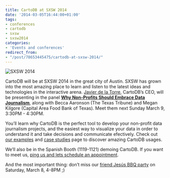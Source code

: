 ```yaml
---
title: CartoDB at SXSW 2014
date: '2014-03-05T16:44:00+01:00'
tags:
- conferences
- cartodb
- sxsw
- sxsw2014
categories:
- 'Events and conferences'
redirect_from:
- "/post/78653445475/cartodb-at-sxsw-2014/"
---
```


<img src="http://i.imgur.com/K2yPJyI.png" alt="SXSW 2014"/>

CartoDB will be at SXSW 2014 in the great city of Austin. SXSW has grown into the most amazing place to learn and listen to the latest ideas and technologies in the interactive arena.  <a href="http://www.twitter.com/jatorre">Javier de la Torre</a>, CartoDB’s CEO, will be presenting in the panel **<a href="http://schedule.sxsw.com/2014/events/event_IAP20942">Why Non-Profits Should Embrace Data Journalism</a>**, along with Becca Aaronson (The Texas Tribune) and Megan Kilgore (Capital Area Food Bank of Texas). Meet them next Sunday March 9, 3:30PM - 4:30PM.

You’ll learn why CartoDB is the perfect tool to develop your non-profit data journalism projects, and the easiest way to visualize your data in order to understand it and take decisions and communicate efectively. Check out <a href="http://blog.cartodb.com/tagged/examples">our examples</a> and <a href="https://cartodb.com/case_studies">case studies</a> page to discover amazing CartoDB usages.

We’ll also be in the Spanish Booth (1119-1121) demoing CartoDB. If you want to meet us, <a href="mailto:contact@cartodb.com">ping us and lets schedule an appointment</a>.

And the most important thing: don’t miss our <a href="https://www.eventbrite.com/e/findjesus-sxsw-fjords-bbq-house-party-tickets-10578164575">friend Jesús BBQ party</a> on Saturday, March 8, 4-8PM ;)
